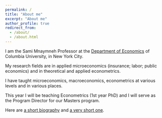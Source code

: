```yaml
---
permalink: /
title: "About me"
excerpt: "About me"
author_profile: true
redirect_from: 
  - /about/
  - /about.html
---
```



I am the Sami Mnaymneh Professor at the [Department of Economics](https://econ.columbia.edu) of Columbia University,  in New York City.

My research fields are in applied microeconomics (insurance; labor; public economics) and in theoretical and applied econometrics.

I have taught microeconomics, macroeconomics, econometrics at various levels and in various places.

This year I will  be teaching Econometrics (1st year PhD) and I will serve as the Program Director for our Masters program.

Here are [a short biography](../files/BernardSalanieShortBio.pdf) and [a very short one](../files/BernardSalanieVeryShortBio.pdf).
